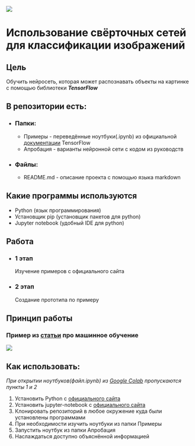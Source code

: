 ![](https://external-content.duckduckgo.com/iu/?u=https%3A%2F%2Fyabikupil.ru%2Ffiles%2Farticle%2F1588951284_2032_mini4.jpg&f=1&nofb=1)
# Использование свёрточных сетей для классификации изображений

## Цель
Обучить нейросеть, которая может распознавать объекты на картинке с помощью библиотеки ***TensorFlow***

## В репозитории есть:
- ### Папки:
    - Примеры - переведённые ноутбуки(.ipynb) из официальной [документации](https://www.tensorflow.org/tutorials?hl=ru) TensorFlow
    - Апробация - варианты нейронной сети с кодом из руководств
- ### Файлы:
    - README.md - описание проекта с помощью языка markdown

## Какие программы используются
- Python (язык программирования)
- Установщик pip (установщик пакетов для python)
- Jupyter notebook (удобный IDE для python)

## Работа
- ### 1 этап
    Изучение примеров с официального сайта
- ### 2 этап
    Создание прототипа по примеру

## Принцип работы
### Пример из [статьи](https://vas3k.ru/blog/machine_learning/) про машинное обучение
![](https://i.vas3k.ru/7sc.jpg)

## Как использовать:
*При открытии ноутбуков(файл.ipynb) из [Google Colab](colab.research.google.com/) пропускаются пункты 1 и 2*
1. Установить Python с [официального сайта](https://www.python.org/)
2. Установить jupyter-notebook с [официального сайта](https://jupyter.org/install)
3. Клонировать репозиторий в любое окружение куда были установлены программами
4. При необходимости изучить ноутбуки из папки Примеры
5. Запустить ноутбук из папки Апробация
6. Наслаждаться доступно объяснённой информацией
